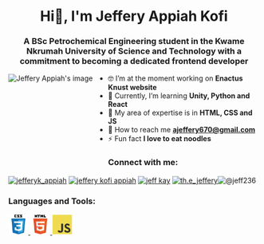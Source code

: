 
<h1 align="center">Hi🙂, I'm Jeffery Appiah Kofi</h1>
<h3 align="center">A BSc Petrochemical Engineering student in the Kwame Nkrumah University of Science and Technology with a commitment to becoming a dedicated frontend developer</h3>

<img src="images/97197437.jpg" alt="Jeffery Appiah's image" align="left" width="200px" height="200px">

- 🤓 I’m at the moment working on **Enactus Knust website**
- 🌱 Currently, I’m learning **Unity, Python and React**
- 💬 My area of expertise is in **HTML, CSS and JS**
- 📱 How to reach me **ajeffery670@gmail.com**
- ⚡ Fun fact **I love to eat noodles**

<h3 align="left">Connect with me:</h3>
<p align="left">
<a href="https://twitter.com/jefferyk_appiah" target="blank"><img align="center" src="https://raw.githubusercontent.com/rahuldkjain/github-profile-readme-generator/master/src/images/icons/Social/twitter.svg" alt="jefferyk_appiah" height="30" width="40" /></a>
<a href="https://www.linkedin.com/in/jeffery-kofi-appiah-1a7133210/" target="blank"><img align="center" src="https://raw.githubusercontent.com/rahuldkjain/github-profile-readme-generator/master/src/images/icons/Social/linked-in-alt.svg" alt="jeffery kofi appiah" height="30" width="40" /></a>
<a href="https://fb.com/jeff kay" target="blank"><img align="center" src="https://raw.githubusercontent.com/rahuldkjain/github-profile-readme-generator/master/src/images/icons/Social/facebook.svg" alt="jeff kay" height="30" width="40" /></a>
<a href="https://instagram.com/th.e_jeffery" target="blank"><img align="center" src="https://raw.githubusercontent.com/rahuldkjain/github-profile-readme-generator/master/src/images/icons/Social/instagram.svg" alt="th.e_jeffery" height="30" width="40" /></a
<a href="https://medium.com/@jeff236" target="blank"><img align="center" src="https://raw.githubusercontent.com/rahuldkjain/github-profile-readme-generator/master/src/images/icons/Social/medium.svg" alt="@jeff236" height="30" width="40" /></a>
</p>

<h3 align="left">Languages and Tools:</h3>
<p align="left"> <a href="https://www.w3schools.com/css/" target="_blank" rel="noreferrer"> <img src="https://raw.githubusercontent.com/devicons/devicon/master/icons/css3/css3-original-wordmark.svg" alt="css3" width="40" height="40"/> </a> <a href="https://www.w3.org/html/" target="_blank" rel="noreferrer"> <img src="https://raw.githubusercontent.com/devicons/devicon/master/icons/html5/html5-original-wordmark.svg" alt="html5" width="40" height="40"/> </a> <a href="https://developer.mozilla.org/en-US/docs/Web/JavaScript" target="_blank" rel="noreferrer"> <img src="https://raw.githubusercontent.com/devicons/devicon/master/icons/javascript/javascript-original.svg" alt="javascript" width="40" height="40"/> </a> </p>



